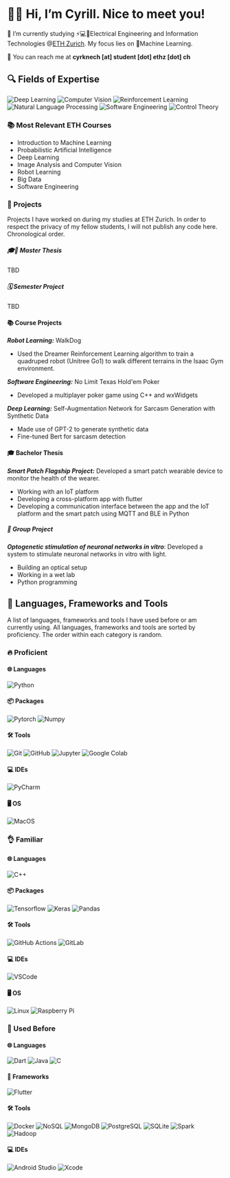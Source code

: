 # 👋😊 Hi, I’m Cyrill. Nice to meet you!

‍🔬 I’m currently studying ⚡💻🔌Electrical Engineering and Information Technologies @[ETH Zurich](https://ethz.ch/en.html).
My focus lies on 🧠Machine Learning.

📧 You can reach me at **cyrknech [at] student [dot] ethz [dot] ch**


## 🔍 Fields of Expertise
![Deep Learning](https://img.shields.io/badge/Deep%20Learning-%23FF6F00.svg?style=for-the-badge&logo=Deep%20Learning&logoColor=white)
![Computer Vision](https://img.shields.io/badge/Computer%20Vision-%23013243.svg?style=for-the-badge&logo=Computer%20Vision&logoColor=white)
![Reinforcement Learning](https://img.shields.io/badge/Reinforcement%20Learning-%23150458.svg?style=for-the-badge&logo=Reinforcement%20Learning&logoColor=white)
![Natural Language Processing](https://img.shields.io/badge/Natural%20Language%20Processing-%23008080.svg?style=for-the-badge&logo=Natural%20Language%20Processing&logoColor=white)
![Software Engineering](https://img.shields.io/badge/Software%20Engineering-%23007ACC.svg?style=for-the-badge&logo=Software%20Engineering&logoColor=white)
![Control Theory](https://img.shields.io/badge/Control%20Theory-%2300599C.svg?style=for-the-badge&logo=Control%20Theory&logoColor=white)

### 📚 Most Relevant ETH Courses
- Introduction to Machine Learning
- Probabilistic Artificial Intelligence
- Deep Learning
- Image Analysis and Computer Vision
- Robot Learning
- Big Data
- Software Engineering


### 📂 Projects
Projects I have worked on during my studies at ETH Zurich.
In order to respect the privacy of my fellow students, I will not publish any code here.
Chronological order.
##### 🎓📜 Master Thesis
TBD
##### 🗓️ Semester Project
TBD
#### 📚 Course Projects

***Robot Learning:*** WalkDog
- Used the Dreamer Reinforcement Learning 
algorithm to train a quadruped robot
(Unitree Go1) to
walk different terrains in the
Isaac Gym environment.

***Software Engineering:*** No Limit Texas Hold'em Poker
- Developed a multiplayer 
poker game using C++ and wxWidgets

***Deep Learning:***
Self-Augmentation Network for 
Sarcasm Generation with Synthetic Data
- Made use of GPT-2 to generate synthetic data
- Fine-tuned Bert for sarcasm detection

#### 🎓 Bachelor Thesis
***Smart Patch Flagship Project:***
Developed a smart patch wearable device to 
monitor the health of the wearer.
- Working with an IoT platform
- Developing a cross-platform app with flutter
- Developing a communication interface
between the app and the IoT platform 
and the smart patch using MQTT and BLE in Python

##### 👥 Group Project
***Optogenetic stimulation of neuronal networks in vitro***:
Developed a system to stimulate neuronal networks in vitro with light.
- Building an optical setup
- Working in a wet lab
- Python programming




## 🔧 Languages, Frameworks and Tools
A list of languages, frameworks and tools I have used before or am currently using.
All languages, frameworks and tools are sorted by proficiency. The order within each category is random.

### 🔥 Proficient 
#### 🌐 Languages
![Python](https://img.shields.io/badge/Python-%233776AB.svg?style=for-the-badge&logo=Python&logoColor=white)

#### 📦 Packages
![Pytorch](https://img.shields.io/badge/Pytorch-%23EE4C2C.svg?style=for-the-badge&logo=Pytorch&logoColor=white)
![Numpy](https://img.shields.io/badge/Numpy-%23013243.svg?style=for-the-badge&logo=Numpy&logoColor=white)

#### 🛠️ Tools
![Git](https://img.shields.io/badge/Git-%23F05033.svg?style=for-the-badge&logo=Git&logoColor=white)
![GitHub](https://img.shields.io/badge/GitHub-%23121011.svg?style=for-the-badge&logo=GitHub&logoColor=white)
![Jupyter](https://img.shields.io/badge/Jupyter-%23F37626.svg?style=for-the-badge&logo=Jupyter&logoColor=white)
![Google Colab](https://img.shields.io/badge/Google%20Colab-%23F9AB00.svg?style=for-the-badge&logo=Google%20Colab&logoColor=white)

#### 💻 IDEs
![PyCharm](https://img.shields.io/badge/pycharm-143?style=for-the-badge&logo=pycharm&logoColor=black&color=black&labelColor=green)

#### 🖥️ OS
![MacOS](https://img.shields.io/badge/macOS-%23999999.svg?style=for-the-badge&logo=macOS&logoColor=white)

### 👌 Familiar
#### 🌐 Languages
![C++](https://img.shields.io/badge/C++-%2300599C.svg?style=for-the-badge&logo=C%2B%2B&logoColor=white)

#### 📦 Packages
![Tensorflow](https://img.shields.io/badge/Tensorflow-%23FF6F00.svg?style=for-the-badge&logo=Tensorflow&logoColor=white)
![Keras](https://img.shields.io/badge/Keras-%23D00000.svg?style=for-the-badge&logo=Keras&logoColor=white)
![Pandas](https://img.shields.io/badge/Pandas-%23150458.svg?style=for-the-badge&logo=Pandas&logoColor=white)

#### 🛠️ Tools
![GitHub Actions](https://img.shields.io/badge/github%20actions-%232671E5.svg?style=for-the-badge&logo=githubactions&logoColor=white)
![GitLab](https://img.shields.io/badge/GitLab-%23181717.svg?style=for-the-badge&logo=GitLab&logoColor=white)

#### 💻 IDEs 
![VSCode](https://img.shields.io/badge/VSCode-%23007ACC.svg?style=for-the-badge&logo=Visual%20Studio%20Code&logoColor=white)

#### 🖥️ OS
![Linux](https://img.shields.io/badge/Linux-%23FCC624.svg?style=for-the-badge&logo=Linux&logoColor=black)
![Raspberry Pi](https://img.shields.io/badge/Raspberry%20Pi-%23C51A4A.svg?style=for-the-badge&logo=Raspberry%20Pi&logoColor=white)

### 🤔 Used Before
#### 🌐 Languages
![Dart](https://img.shields.io/badge/Dart-%230175C2.svg?style=for-the-badge&logo=Dart&logoColor=white)
![Java](https://img.shields.io/badge/Java-%23007396.svg?style=for-the-badge&logo=Java&logoColor=white)
![C](https://img.shields.io/badge/C-%2300599C.svg?style=for-the-badge&logo=C&logoColor=white)

#### 🔨 Frameworks
![Flutter](https://img.shields.io/badge/Flutter-%2302569B.svg?style=for-the-badge&logo=Flutter&logoColor=white)

#### 🛠️ Tools
![Docker](https://img.shields.io/badge/Docker-%232496ED.svg?style=for-the-badge&logo=Docker&logoColor=white)
![NoSQL](https://img.shields.io/badge/NoSQL-%234ea94b.svg?style=for-the-badge&logo=NoSQL&logoColor=white)
![MongoDB](https://img.shields.io/badge/MongoDB-%234ea94b.svg?style=for-the-badge&logo=MongoDB&logoColor=white)
![PostgreSQL](https://img.shields.io/badge/PostgreSQL-%23336791.svg?style=for-the-badge&logo=PostgreSQL&logoColor=white)
![SQLite](https://img.shields.io/badge/SQLite-%23003B57.svg?style=for-the-badge&logo=SQLite&logoColor=white)
![Spark](https://img.shields.io/badge/Spark-%23E25A1C.svg?style=for-the-badge&logo=Apache%20Spark&logoColor=white)
![Hadoop](https://img.shields.io/badge/Hadoop-%23FCC624.svg?style=for-the-badge&logo=Apache%20Hadoop&logoColor=black)

#### 💻 IDEs
![Android Studio](https://img.shields.io/badge/Android%20Studio-%233776AB.svg?style=for-the-badge&logo=Android%20Studio&logoColor=white)
![Xcode](https://img.shields.io/badge/Xcode-%231575F9.svg?style=for-the-badge&logo=Xcode&logoColor=white)
